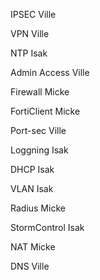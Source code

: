 IPSEC
Ville

VPN
Ville

NTP
Isak

Admin Access
Ville

Firewall
Micke

FortiClient
Micke

Port-sec
Ville

Loggning
Isak

DHCP
Isak

VLAN
Isak

Radius
Micke

StormControl
Isak

NAT
Micke

DNS
Ville